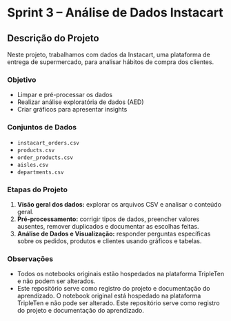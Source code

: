 # Sprint 3 – Análise de Dados Instacart

## Descrição do Projeto

Neste projeto, trabalhamos com dados da Instacart, uma plataforma de entrega de supermercado, para analisar hábitos de compra dos clientes.

### Objetivo
- Limpar e pré-processar os dados
- Realizar análise exploratória de dados (AED)
- Criar gráficos para apresentar insights

### Conjuntos de Dados
- `instacart_orders.csv`
- `products.csv`
- `order_products.csv`
- `aisles.csv`
- `departments.csv`

### Etapas do Projeto
1. **Visão geral dos dados:** explorar os arquivos CSV e analisar o conteúdo geral.
2. **Pré-processamento:** corrigir tipos de dados, preencher valores ausentes, remover duplicados e documentar as escolhas feitas.
3. **Análise de Dados e Visualização:** responder perguntas específicas sobre os pedidos, produtos e clientes usando gráficos e tabelas.

### Observações
- Todos os notebooks originais estão hospedados na plataforma TripleTen e não podem ser alterados.
- Este repositório serve como registro do projeto e documentação do aprendizado.
O notebook original está hospedado na plataforma TripleTen e não pode ser alterado. Este repositório serve como registro do projeto e documentação do aprendizado.
